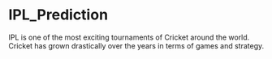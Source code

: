 # IPL_Prediction
IPL is one of the most exciting tournaments of Cricket around the world. Cricket has grown drastically over the years in terms of games and strategy.
